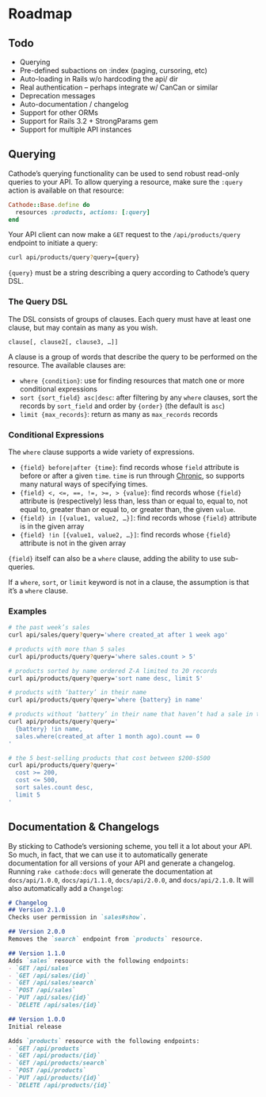 # Roadmap
## Todo
* Querying
* Pre-defined subactions on :index (paging, cursoring, etc)
* Auto-loading in Rails w/o hardcoding the api/ dir
* Real authentication – perhaps integrate w/ CanCan or similar
* Deprecation messages
* Auto-documentation / changelog
* Support for other ORMs
* Support for Rails 3.2 + StrongParams gem
* Support for multiple API instances

## Querying
Cathode’s querying functionality can be used to send robust read-only queries
to your API. To allow querying a resource, make sure the `:query` action is
available on that resource:

```ruby
Cathode::Base.define do
  resources :products, actions: [:query]
end
```

Your API client can now make a `GET` request to the `/api/products/query`
endpoint to initiate a query:
```bash
curl api/products/query?query={query}
```

`{query}` must be a string describing a query according to Cathode’s query DSL.

### The Query DSL
The DSL consists of groups of clauses. Each query must have at least one clause,
but may contain as many as you wish.

```
clause[, clause2[, clause3, …]]
```

A clause is a group of words that describe the query to be performed on the
resource. The available clauses are:

* `where {condition}`: use for finding resources that match one or more conditional
  expressions
* `sort {sort_field} asc|desc`: after filtering by any `where` clauses, sort
  the records by `sort_field` and order by `{order}` (the default is `asc`)
* `limit {max_records}`: return as many as `max_records` records

### Conditional Expressions
The `where` clause supports a wide variety of expressions.

* `{field} before|after {time}`: find records whose `field` attribute is before
  or after a given `time`. `time` is run through [Chronic](https://github.com/mojombo/chronic),
  so supports many natural ways of specifying times.
* `{field} <, <=, ==, !=, >=, > {value}`: find records whose `{field}` attribute
  is (respectively) less than, less than or equal to, equal to, not equal to,
  greater than or equal to, or greater than, the given `value`. 
* `{field} in [{value1, value2, …}]`: find records whose `{field}` attribute is
  in the given array
* `{field} !in [{value1, value2, …}]`: find records whose `{field}` attribute is
  not in the given array

`{field}` itself can also be a `where` clause, adding the ability to use
sub-queries.

If a `where`, `sort`, or `limit` keyword is not in a clause, the assumption is
that it’s a `where` clause.

### Examples
```bash
# the past week’s sales
curl api/sales/query?query='where created_at after 1 week ago'

# products with more than 5 sales
curl api/products/query?query='where sales.count > 5'

# products sorted by name ordered Z-A limited to 20 records
curl api/products/query?query='sort name desc, limit 5'

# products with ‘battery’ in their name
curl api/products/query?query='where {battery} in name'

# products without ‘battery’ in their name that haven’t had a sale in the past month
curl api/products/query?query='
  {battery} !in name,
  sales.where(created_at after 1 month ago).count == 0
'

# the 5 best-selling products that cost between $200-$500
curl api/products/query?query='
  cost >= 200,
  cost <= 500,
  sort sales.count desc,
  limit 5
'
```

## Documentation & Changelogs
By sticking to Cathode’s versioning scheme, you tell it a lot about your API. So
much, in fact, that we can use it to automatically generate documentation for
all versions of your API and generate a changelog. Running `rake cathode:docs` will
generate the documentation at `docs/api/1.0.0`, `docs/api/1.1.0`,
`docs/api/2.0.0`, and `docs/api/2.1.0`. It will also automatically add a
`Changelog`:

```markdown
# Changelog
## Version 2.1.0
Checks user permission in `sales#show`.

## Version 2.0.0
Removes the `search` endpoint from `products` resource.

## Version 1.1.0
Adds `sales` resource with the following endpoints:
- `GET /api/sales`
- `GET /api/sales/{id}`
- `GET /api/sales/search`
- `POST /api/sales`
- `PUT /api/sales/{id}`
- `DELETE /api/sales/{id}`

## Version 1.0.0
Initial release

Adds `products` resource with the following endpoints:
- `GET /api/products`
- `GET /api/products/{id}`
- `GET /api/products/search`
- `POST /api/products`
- `PUT /api/products/{id}`
- `DELETE /api/products/{id}`
```

